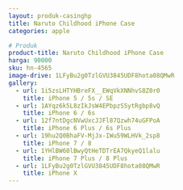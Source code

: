 ```yaml
---
layout: produk-casinghp
title: Naruto Childhood iPhone Case
categories: apple

# Produk
product-title: Naruto Childhood iPhone Case
harga: 90000
sku: hn-4565
image-drive: 1LFyBu2g0TzlGVU3845UDF8hota08QMwR
gallery:
  - url: 1i5zsLHTYHBreFX__EWqVkXNNhvS8Z0r0
    title: iPhone 5 / 5s / SE
  - url: 1AYqz6k5L8zIkJsW4EPbpzS5ytRgbp8vQ
    title: iPhone 6 / 6s
  - url: 12f7ntDgcNVwUxcJJFl87Qzwh74uGFPoA
    title: iPhone 6 Plus / 6s Plus
  - url: 19hu2Q0BhaFV-MjJx-IWu59WLHVk_2sp8
    title: iPhone 7 / 8
  - url: 1YHlBW60lBwyQtHeTDTrEA7QkyeQ1lalu
    title: iPhone 7 Plus / 8 Plus
  - url: 1LFyBu2g0TzlGVU3845UDF8hota08QMwR
    title: iPhone X
---
```

